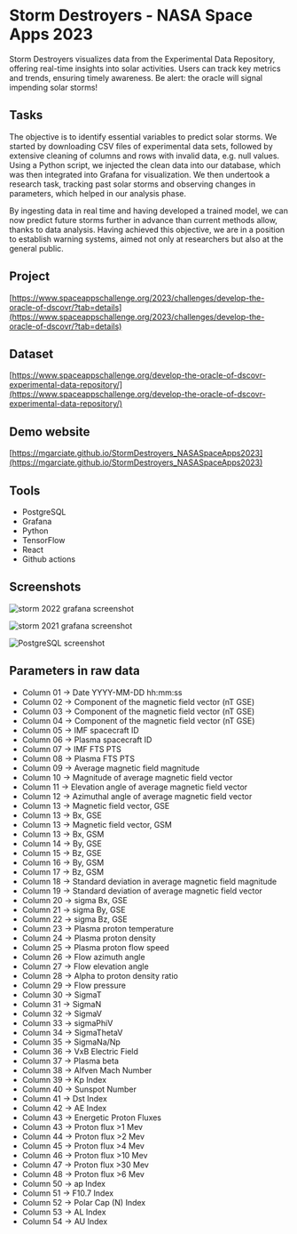 # Storm Destroyers - NASA Space Apps 2023
Storm Destroyers visualizes data from the Experimental Data Repository, offering real-time insights into solar activities. Users can track key metrics and trends, ensuring timely awareness. Be alert: the oracle will signal impending solar storms!

## Tasks
The objective is to identify essential variables to predict solar storms. We started by downloading CSV files of experimental data sets, followed by extensive cleaning of columns and rows with invalid data, e.g. null values. Using a Python script, we injected the clean data into our database, which was then integrated into Grafana for visualization. We then undertook a research task, tracking past solar storms and observing changes in parameters, which helped in our analysis phase.

By ingesting data in real time and having developed a trained model, we can now predict future storms further in advance than current methods allow, thanks to data analysis. Having achieved this objective, we are in a position to establish warning systems, aimed not only at researchers but also at the general public.

## Project
[https://www.spaceappschallenge.org/2023/challenges/develop-the-oracle-of-dscovr/?tab=details](https://www.spaceappschallenge.org/2023/challenges/develop-the-oracle-of-dscovr/?tab=details)

## Dataset
[https://www.spaceappschallenge.org/develop-the-oracle-of-dscovr-experimental-data-repository/](https://www.spaceappschallenge.org/develop-the-oracle-of-dscovr-experimental-data-repository/)

## Demo website
[https://mgarciate.github.io/StormDestroyers_NASASpaceApps2023](https://mgarciate.github.io/StormDestroyers_NASASpaceApps2023)

## Tools
- PostgreSQL
- Grafana
- Python
- TensorFlow
- React
- Github actions

## Screenshots
![storm 2022 grafana screenshot](https://github.com/mgarciate/StormDestroyers_NASASpaceApps2023/blob/master/screenshots/20220718.png?raw=true)

![storm 2021 grafana screenshot](https://github.com/mgarciate/StormDestroyers_NASASpaceApps2023/blob/master/screenshots/20221009.png?raw=true)

![PostgreSQL screenshot](https://github.com/mgarciate/StormDestroyers_NASASpaceApps2023/blob/master/screenshots/database.png?raw=true)

## Parameters in raw data

- Column 01 -> Date YYYY-MM-DD hh:mm:ss
- Column 02 -> Component of the magnetic field vector (nT GSE)
- Column 03 -> Component of the magnetic field vector (nT GSE)
- Column 04 -> Component of the magnetic field vector (nT GSE)
- Column 05 -> IMF spacecraft ID
- Column 06 -> Plasma spacecraft ID
- Column 07 -> IMF FTS PTS
- Column 08 -> Plasma FTS PTS
- Column 09 -> Average magnetic field magnitude
- Column 10 -> Magnitude of average magnetic field vector
- Column 11 -> Elevation angle of average magnetic field vector
- Column 12 -> Azimuthal angle of average magnetic field vector
- Column 13 -> Magnetic field vector, GSE
- Column 13 -> Bx, GSE
- Column 13 -> Magnetic field vector, GSM
- Column 13 -> Bx, GSM
- Column 14 -> By, GSE
- Column 15 -> Bz, GSE
- Column 16 -> By, GSM
- Column 17 -> Bz, GSM
- Column 18 -> Standard deviation in average magnetic field magnitude
- Column 19 -> Standard deviation of average magnetic field vector
- Column 20 -> sigma Bx, GSE
- Column 21 -> sigma By, GSE
- Column 22 -> sigma Bz, GSE
- Column 23 -> Plasma proton temperature
- Column 24 -> Plasma proton density
- Column 25 -> Plasma proton flow speed
- Column 26 -> Flow azimuth angle
- Column 27 -> Flow elevation angle
- Column 28 -> Alpha to proton density ratio
- Column 29 -> Flow pressure
- Column 30 -> SigmaT
- Column 31 -> SigmaN
- Column 32 -> SigmaV
- Column 33 -> sigmaPhiV
- Column 34 -> SigmaThetaV
- Column 35 -> SigmaNa/Np
- Column 36 -> VxB Electric Field
- Column 37 -> Plasma beta
- Column 38 -> Alfven Mach Number
- Column 39 -> Kp Index
- Column 40 -> Sunspot Number
- Column 41 -> Dst Index
- Column 42 -> AE Index
- Column 43 -> Energetic Proton Fluxes
- Column 43 -> Proton flux >1 Mev
- Column 44 -> Proton flux >2 Mev
- Column 45 -> Proton flux >4 Mev
- Column 46 -> Proton flux >10 Mev
- Column 47 -> Proton flux >30 Mev
- Column 48 -> Proton flux >6 Mev
- Column 50 -> ap Index
- Column 51 -> F10.7 Index
- Column 52 -> Polar Cap (N) Index
- Column 53 -> AL Index
- Column 54 -> AU Index
